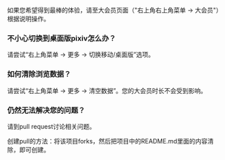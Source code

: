 

如果您希望得到最棒的体验，请至大会员页面（"右上角右上角菜单 → 大会员"）根据说明操作。

### 不小心切换到桌面版pixiv怎么办？

请尝试“右上角菜单 → 更多 → 切换移动/桌面版”选项。

### 如何清除浏览数据？

请尝试“右上角菜单 → 更多 → 清空数据”。您的大会员时长不会受到影响。

### 仍然无法解决您的问题？

请到pull request讨论相关问题。

创建pull的方法：将该项目forks，然后把项目中的README.md里面的内容清除，即可创建。
